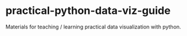 # practical-python-data-viz-guide
Materials for teaching / learning practical data visualization with python. 
